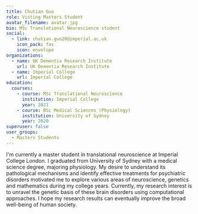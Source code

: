 ```yaml
---
title: Chutian Guo
role: Visting Masters Student
avatar_filename: avatar.jpg
bio: MSc Translational Neuroscience student
social:
  - link: chutian.guo20@imperial.ac.uk
    icon_pack: fas
    icon: envelope
organizations:
  - name: UK Dementia Research Institute
    url: UK Dementia Research Institute
  - name: Imperial College
    url: Imperial College
education:
  courses:
    - course: MSc Translational Neuroscience
      institution: Imperial College
      year: 2021
    - course: BSc Medical Sciences (Physiology)
      institution: University of Sydney
      year: 2020
superuser: false
user_groups:
  - Masters Students
---
```

I'm currently a master student in translational neuroscience at Imperial College London. I graduated from University of Sydney with a medical science degree, majoring physiology. My desire to understand its pathological mechanisms and identify effective treatments for psychiatric disorders motivated me to explore various areas of neuroscience, genetics and mathematics during my college years. Currently, my research interest is to unravel the genetic basis of these brain disorders using computational approaches. I hope my research results can eventually improve the broad well-being of human society. 
